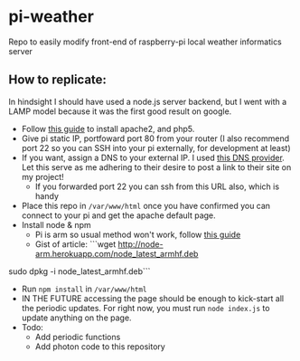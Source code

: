 # pi-weather
Repo to easily modify front-end of raspberry-pi local weather informatics server

## How to replicate:
In hindsight I should have used a node.js server backend, but I went with a LAMP model because it was the first good result on google.
* Follow [this guide](https://diyhacking.com/raspberry-pi-web-server/) to install apache2, and php5. 
* Give pi static IP, portfoward port 80 from your router (I also recommend port 22 so you can SSH into your pi externally, for development at least)
* If you want, assign a DNS to your external IP. I used [this DNS provider](http://freedns.afraid.org/). Let this serve as me adhering to their desire to post a link to their site on my project!
    * If you forwarded port 22 you can ssh from this URL also, which is handy
* Place this repo in `/var/www/html` once you have confirmed you can connect to your pi and get the apache default page.
* Install node & npm
    * Pi is arm so usual method won't work, follow [this guide](http://weworkweplay.com/play/raspberry-pi-nodejs/)
    * Gist of article: ```wget http://node-arm.herokuapp.com/node_latest_armhf.deb 

sudo dpkg -i node_latest_armhf.deb```
* Run `npm install` in `/var/www/html`
* IN THE FUTURE accessing the page should be enough to kick-start all the periodic updates. For right now, you must run `node index.js` to update anything on the page.
* Todo:
    * Add periodic functions
    * Add photon code to this repository